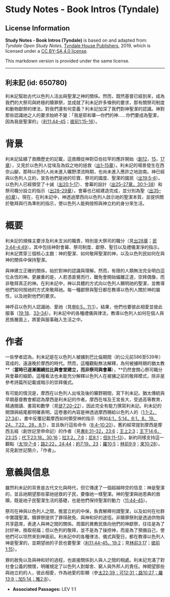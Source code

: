 # Study Notes - Book Intros (Tyndale)

## License Information

**Study Notes - Book Intros (Tyndale)** is based on and adapted from: _Tyndale Open Study Notes_, [Tyndale House Publishers](https://tyndaleopenresources.com/), 2019, which is licensed under a [CC BY-SA 4.0 license](https://creativecommons.org/licenses/by-sa/4.0/legalcode.en).

This markdown version is provided under the same license.



--------------------------------

## 利未記 (id: 650780)

利未記幫助古代以色列人活出與聖潔之神的關係。然而，既然基督已經到來，成為我們的大祭司與終極的贖罪祭，並成就了利未記許多條例的要求，那有關祭司制度和動物獻祭的律法，對我們還有何意義？利未記加深了我們對神聖潔的認識。神對那些認識祂之人的要求始終不變：「我是耶和華—你們的神……你們要成為聖潔，因為我是聖潔的」（[利11:44–45](https://ref.ly/Lev11:44-Lev11:45)；[彼前1:15–16](https://ref.ly/1Pet1:15-1Pet1:16)）。

背景
==

利未記延續了救贖歷史的記載，這救贖從神對亞伯拉罕的應許開始（[創12](https://ref.ly/Gen12:1-Gen12:20)，[15](https://ref.ly/Gen15:1-Gen15:21)，[17章](https://ref.ly/Gen17:1-Gen17:27)），又見於以色列人從埃及為奴之地的拯救（[出1–15章](https://ref.ly/Exod1:1-Exod15:27)）。利未記的場景發生在西奈山腳，那時以色列人尚未進入曠野漂流時期，也尚未進入應許之地迦南。神已經與以色列人立約，宣告他們是祂的珍寶、祭司的國度、聖潔的國民（[出19:5–6](https://ref.ly/Exod19:5-Exod19:6)）。以色列人已經領受了十誡（[出20:1–17](https://ref.ly/Exod20:1-Exod20:17)）、會幕的設計（[出25–27章，](https://ref.ly/Exod25:1-Exod27:21)[30:1–38](https://ref.ly/Exod30:1-Exod30:38)）和祭司職分設立的指示（[出28–29章](https://ref.ly/Exod28:1-Exod29:46)）。會幕也已經建造完成，並分別為聖（[出35–40章](https://ref.ly/Exod35:1-Exod40:38)）。現在，在利未記中，神透過摩西向以色列人啟示祂的聖潔本質，並提供關於敬拜與行為準則的指示，使以色列人能夠按照與神立約的身分來生活。

概要
==

利未記的規條主要涉及利未支派的職責，特別是大祭司的職分（見[出28章](https://ref.ly/Exod28:1-Exod28:43)；[民3:44–4:49](https://ref.ly/Num3:44-Num4:49)）。其中包括神對會幕、祭司制度、獻祭、聖日以及禮儀潔淨的指示。利未記貫穿三個核心主題：神的聖潔、如何敬拜聖潔的神，以及以色列民如何在與神的關係中保持聖潔。

與神建立正確的關係，始於對神的認識與理解。然而，有限的人類無法完全明白這位永恆的神。更嚴重的是，人若憑直覺而行，難免會開始偏離正道，崇拜偶像，而非敬拜真正的神。在利未記中，神以具體的方式向以色列人顯明祂的聖潔，並教導他們如何按祂的方式來敬拜祂。每一種獻祭與聖日都在教導以色列人關於神的屬性，以及祂對他們的要求。

神呼召以色列人認識祂、愛祂（見[申6:5，](https://ref.ly/Deut6:5)[11:1](https://ref.ly/Deut11:1)）。結果，他們也要彼此相愛並彼此服事（[19:18](https://ref.ly/Lev19:18)、[33–34](https://ref.ly/Lev19:33-Lev19:34)）。利未記中的各種禮儀與律法，教導以色列人如何在個人與民族層面上，將愛與服事融入生活之中。

作者
==

一些學者認為，利未記是在以色列人被擄到巴比倫期間（約公元前586至539年）寫成的，遠遠晚於摩西的時代。然而，這種觀點無法解釋，為何被擄時期的猶太教**（**當時已逐漸圍繞拉比與會堂建立，而非祭司與會幕**），**仍然會關心祭司職分與會幕的細節。這種看法也未能充分解釋以色列人在被擄之前的敬拜模式，除非是參考詩篇所記載或暗示的崇拜儀式。

有可能的情況是，摩西在以色列人出埃及後的曠野期間，寫下利未記。猶太傳統與早期基督教會都認為摩西是利未記的作者。摩西在埃及王宮長大，受過高等教育，精通閱讀、書寫和數學（見[徒7:20–22](https://ref.ly/Acts7:20-Acts7:22)），因此完全有能力撰寫利未記。利未記的開頭與結尾都明確表明，這卷書的內容是神透過摩西賜給以色列人的（[1:1–2，](https://ref.ly/Lev1:1-Lev1:2)[27:34](https://ref.ly/Lev27:34)）。書中反覆記載摩西如何領受神的指示（例如[4:1，](https://ref.ly/Lev4:1)[5:14，](https://ref.ly/Lev5:14)[6:1、](https://ref.ly/Lev6:1)[8、](https://ref.ly/Lev6:8)[19、](https://ref.ly/Lev6:19)[24，](https://ref.ly/Lev6:24)[7:22、](https://ref.ly/Lev7:22)[28，](https://ref.ly/Lev7:28)[8:1](https://ref.ly/Lev8:1)），並且執行這些命令（[8:4–10:20](https://ref.ly/Lev8:4-Lev10:20)）。舊約經常提到摩西是摩西五經（創世記至申命記）的作者（見[書8:31–32，](https://ref.ly/Josh8:31-Josh8:32)[23:6](https://ref.ly/Josh23:6)；[王上2:3](https://ref.ly/1Kgs2:3)；[王下14:6，](https://ref.ly/2Kgs14:6)[23:25](https://ref.ly/2Kgs23:25)；[代下23:18，](https://ref.ly/2Chr23:18)[30:16](https://ref.ly/2Chr30:16)；[拉3:2，](https://ref.ly/Ezra3:2)[7:6](https://ref.ly/Ezra7:6)；[尼8:1](https://ref.ly/Neh8:1)；[但9:11–13](https://ref.ly/Dan9:11-Dan9:13)）。新約同樣支持這一觀點（[太19:7–8](https://ref.ly/Matt19:7-Matt19:8)；[路2:22，](https://ref.ly/Luke2:22)[24:44](https://ref.ly/Luke24:44)；[約7:19、](https://ref.ly/John7:19)[23](https://ref.ly/John7:23)；[羅10:5](https://ref.ly/Rom10:5)；[林前9:9](https://ref.ly/1Cor9:9)；[來10:28](https://ref.ly/Heb10:28)）。另見創世記簡介，「作者」。

意義與信息
=====

雖然利未記的背景是古代文化與時代，但它傳達了一個超越時空的信息：神是聖潔的，並且祂期望那些蒙祂拯救的子民，要像祂一樣聖潔。神的聖潔與祂恩典的救贖，既是祂子民聖潔生活的基礎，也是他們保持聖潔的動力（[11:44–45](https://ref.ly/Lev11:44-Lev11:45)）。

祭司在神與以色列人之間，擔當立約的中保，負責解釋何謂聖潔，以及如何在社群中實踐聖潔。贖罪祭提供了罪得赦免、與神和好的途徑。非贖罪祭則是透過供物與共享筵席，表達人與神之間的關係。周圍的異教民族向他們的神獻祭，往往是為了討好神，換取祝福；但以色列的敬拜，並不是為了操控神，而是為了預備自己，使他們可以坦然來到神面前。利未記中的各種律法、儀式與聖日，都在教導以色列人神是聖潔的，並期望祂的子民也要聖潔（[利11:44–45，](https://ref.ly/Lev11:44-Lev11:45)[19:2](https://ref.ly/Lev19:2)；見[林前3:17](https://ref.ly/1Cor3:17)；[彼前1:15](https://ref.ly/1Pet1:15)）。

罪的赦免以及與神和好的過程，也直接關係到人與人之間的相處。利未記充滿了對社會公義的關懷，明確規定了以色列人對鄰舍、窮人與外邦人的責任。神期望那些與祂立約的人，彼此相愛，作為祂愛的彰顯（參[太22:39；](https://ref.ly/Matt22:39)[可12:31；](https://ref.ly/Mark12:31)[路10:27；](https://ref.ly/Luke10:27)[羅13:9；](https://ref.ly/Rom13:9)[加5:14；](https://ref.ly/Gal5:14)[雅2:8](https://ref.ly/Jas2:8)）。

* **Associated Passages:** LEV 1:1

